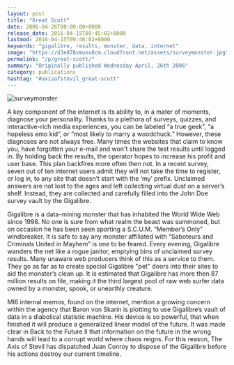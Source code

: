 ```yaml
---
layout: post
title: "Great Scott"
date: 2006-04-26T00:00:00+0000
release_date: 2016-04-15T09:45:02+0000
lastmod: 2016-04-15T09:46:02+0000
keywords: "gigalibre, results, monster, data, internet"
image: "https://d3e878vmunx8cm.cloudfront.net/assets/surveymonster.jpg"
permalink: "/p/great-scott/"
summary: "Originally published Wednesday April, 26th 2006"
category: publications
hashtag: "#axisofstevil_great-scott"
---
```


[id_1]: https://d3e878vmunx8cm.cloudfront.net/assets/surveymonster.jpg "surveymonster"
![surveymonster][id_1]

A key component of the internet is its ability to, in a mater of moments, diagnose your personality. Thanks to a plethora of surveys, quizzes, and interactive-rich media experiences, you can be labeled “a true geek”, “a hopeless emo kid”, or “most likely to marry a woodchuck.” However, these diagnoses are not always free. Many times the websites that claim to know you, have forgotten your e-mail and won't share the test results until logged in. By holding back the results, the operator hopes to increase his profit and user base. This plan backfires more often then not. In a recent survey, seven out of ten internet users admit they will not take the time to register, or log in, to any site that doesn’t start with the ‘my’ prefix. Unclaimed answers are not lost to the ages and left collecting virtual dust on a server’s shelf. Instead, they are collected and carefully filled into the John Doe survey vault by the Gigalibre.

Gigalibre is a data-mining monster that has inhabited the World Wide Web since 1998. No one is sure from what realm the beast was summoned, but on occasion he has been seen sporting a S.C.U.M. “Member’s Only” windbreaker. It is safe to say any monster affiliated with “Saboteurs and Criminals United in Mayhem” is one to be feared. Every evening, Gigalibre wanders the net like a rogue janitor, emptying bins of unclaimed survey results. Many unaware web producers think of this as a service to them. They go as far as to create special Gigalibre "pet" doors into their sites to aid the monster’s clean up. It is estimated that Gigalibre has more then 87 million results on file, making it the third largest pool of raw web surfer data owned by a monster, spook, or unearthly creature.

MI6 internal memos, found on the internet, mention a growing concern within the agency that Baron von Skarin is plotting to use Gigalibre’s vault of data in a diabolical statistic machine. His device is so powerful, that when finished it will produce a generalized linear model of the future. It was made clear in Back to the Future II that information on the future in the wrong hands will lead to a corrupt world where chaos reigns. For this reason, The Axis of Stevil has dispatched Juan Conroy to dispose of the Gigalibre before his actions destroy our current timeline.
